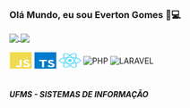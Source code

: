   ### Olá Mundo, eu sou Everton Gomes 👋💻

<a href="https://github.com/evertonmarianogomes">
  <img height=200 align="center" src="https://github-readme-stats.vercel.app/api?username=evertonmarianogomes&show_icons=true&theme=dark" />
</a>
<a href="https://github.com/evertonmarianogomes">
  <img height=200 align="center" src="https://github-readme-stats.vercel.app/api/top-langs?username=evertonmarianogomes&layout=compact&langs_count=8&card_width=450" />
</a>

<div style="display: inline_block"><br>
  <img align="center" alt="JS" height="30" width="40" src="https://raw.githubusercontent.com/devicons/devicon/master/icons/javascript/javascript-plain.svg">
  <img align="center" alt="TS" height="30" width="40" src="https://raw.githubusercontent.com/devicons/devicon/master/icons/typescript/typescript-plain.svg">
  <img align="center" alt="React-TS" height="30" width="40" src="https://raw.githubusercontent.com/devicons/devicon/master/icons/react/react-original.svg">
  <img align="center" alt="PHP" height="30" width="40" src="https://cdn.jsdelivr.net/gh/devicons/devicon@latest/icons/php/php-original.svg">
  <img align="center" alt="LARAVEL" height="30" width="40" src="https://cdn.jsdelivr.net/gh/devicons/devicon@latest/icons/laravel/laravel-original.svg" />
</div>


<br/>

##### UFMS - SISTEMAS DE INFORMAÇÃO

  
